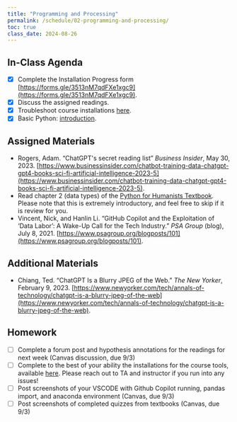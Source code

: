 ```yaml
---
title: "Programming and Processing"
permalink: /schedule/02-programming-and-processing/
toc: true
class_date: 2024-08-26
---
```


## In-Class Agenda

- [x] Complete the Installation Progress form [https://forms.gle/3513nM7qdFXe1xgc9](https://forms.gle/3513nM7qdFXe1xgc9).
- [x] Discuss the assigned readings.
- [x] Troubleshoot course installations [here]({{site.baseurl}}//materials/introducing-humanities-computing/01-course-tools/).
- [x] Basic Python: [introduction](https://python-textbook.pythonhumanities.com/01_intro/01_02-02_data.html#what-is-data).

## Assigned Materials

- Rogers, Adam. “ChatGPT's secret reading list” *Business Insider*, May 30, 2023. [https://www.businessinsider.com/chatbot-training-data-chatgpt-gpt4-books-sci-fi-artificial-intelligence-2023-5](https://www.businessinsider.com/chatbot-training-data-chatgpt-gpt4-books-sci-fi-artificial-intelligence-2023-5).
- Read chapter 2 (data types) of the [Python for Humanists Textbook]([https://www.theverge.com/22684730/students-file-folder-directory-structure-education-gen-z](https://python-textbook.pythonhumanities.com/01_intro/01_02-02_data.html#what-is-data)). Please note that this is extremely introductory, and feel free to skip if it is review for you. 
- Vincent, Nick, and Hanlin Li. “GitHub Copilot and the Exploitation of ‘Data Labor’: A Wake-Up Call for the Tech Industry.” *PSA Group* (blog), July 8, 2021. [https://www.psagroup.org/blogposts/101](https://www.psagroup.org/blogposts/101).

## Additional Materials

- Chiang, Ted. “ChatGPT Is a Blurry JPEG of the Web.” *The New Yorker*, February 9, 2023. [https://www.newyorker.com/tech/annals-of-technology/chatgpt-is-a-blurry-jpeg-of-the-web](https://www.newyorker.com/tech/annals-of-technology/chatgpt-is-a-blurry-jpeg-of-the-web).

## Homework

- [ ] Complete a forum post and hypothesis annotations for the readings for next week (Canvas discussion, due 9/3)
- [ ] Complete to the best of your ability the installations for the course tools, available [here]({{site.baseurl}}//materials/introducing-humanities-computing/01-course-tools/). Please reach out to TA and instructor if you run into any issues!
- [ ] Post screenshots of your VSCODE with Github Copilot running, pandas import, and anaconda environment (Canvas, due 9/3)
- [ ] Post screenshots of completed quizzes from textbooks (Canvas, due 9/3)
